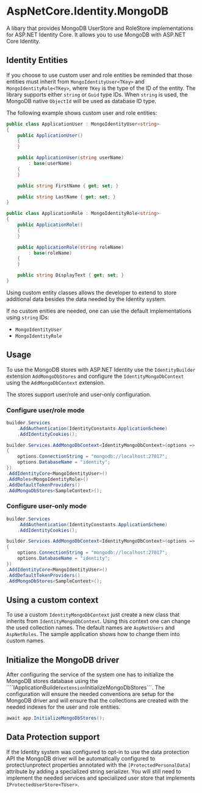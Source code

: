 # AspNetCore.Identity.MongoDB

A libary that provides MongoDB UserStore and RoleStore implementations for ASP.NET Identity Core.
It allows you to use MongoDB with ASP.NET Core Identity.


## Identity Entities

If you choose to use custom user and role entities be reminded that those entities must inherit from 
```MongoIdentityUser<TKey>``` and ```MongoIdentityRole<TKey>```, where ```TKey``` is the type of the
ID of the entity. The library supports either ```string``` or ```Guid``` type IDs. When ```string```
is used, the MongoDB native ```ObjectId``` will be used as database ID type.

The following example shows custom user and role entities:

```C#
public class ApplicationUser : MongoIdentityUser<string>
{
	public ApplicationUser()
	{
	}

	public ApplicationUser(string userName) 
		: base(userName)
	{
	}

	public string FirstName { get; set; }

	public string LastName { get; set; }
}

public class ApplicationRole : MongoIdentityRole<string>
{
	public ApplicationRole()
	{
	}

	public ApplicationRole(string roleName)
		: base(roleName)
	{
	}

	public string DisplayText { get; set; }
}
```

Using custom entity classes allows the developer to extend to store additional data besides the data needed
by the Identity system.

If no custom enities are needed, one can use the default implementations using ```string``` IDs:

- ```MongoIdentityUser```
- ```MongoIdentityRole```

## Usage

To use the MongoDB stores with ASP.NET Identity use the ```IdentityBuilder``` extension ```AddMongoDbStores```
and configure the ```IdentityMongoDbContext``` using the ```AddMongoDbContext``` extension. 

The stores support user/role and user-only configuration.

### Configure user/role mode

```C#
builder.Services
	.AddAuthentication(IdentityConstants.ApplicationScheme)
	.AddIdentityCookies();

builder.Services.AddMongoDbContext<IdentityMongoDbContext>(options =>
{
	options.ConnectionString = "mongodb://localhost:27017";
	options.DatabaseName = "identity";
})
.AddIdentityCore<MongoIdentityUser>()
.AddRoles<MongoIdentityRole>()
.AddDefaultTokenProviders()
.AddMongoDbStores<SampleContext>();
```

### Configure user-only mode

```C#
builder.Services
	.AddAuthentication(IdentityConstants.ApplicationScheme)
	.AddIdentityCookies();

builder.Services.AddMongoDbContext<IdentityMongoDbContext>(options =>
{
	options.ConnectionString = "mongodb://localhost:27017";
	options.DatabaseName = "identity";
})
.AddIdentityCore<MongoIdentityUser>()
.AddDefaultTokenProviders()
.AddMongoDbStores<SampleContext>();
```

## Using a custom context

To use a custom ```IdentityMongoDbContext``` just create a new class that inherits from 
```IdentityMongoDbContext```. Using this context one can change the used collection names.
The default names are ```AspNetUsers``` and ```AspNetRoles```. The sample application shows
how to change them into custom names.

## Initialize the MongoDB driver

After configuring the service of the system one has to initialize the MongoDB stores database
using the ````IApplicationBuilder``` extension ```InitializeMongoDbStores```. The configuration 
will ensure the needed conventions are setup for the MongoDB driver and will ensure that the 
collections are created with the needed indexes for the user and role entities.

```C#
await app.InitializeMongoDbStores();
```

## Data Protection support

If the Identity system was configured to opt-in to use the data protection API the MongoDB driver
will be automatically configured to protect/unprotect properties annotated with the ```[ProtectedPersonalData]```
attribute by adding a specialized string serializer. You will still need to implement the 
needed services and specialized user store that implements ```IProtectedUserStore<TUser>```.


